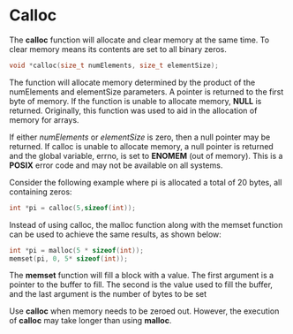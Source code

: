 # Calloc

The **calloc** function will allocate and clear memory at the same time. To clear memory means its contents are set to all binary zeros.
```c
void *calloc(size_t numElements, size_t elementSize);
```

The function will allocate memory determined by the product of the numElements and
elementSize parameters. A pointer is returned to the first byte of memory. If the function
is unable to allocate memory, **NULL** is returned. Originally, this function was used
to aid in the allocation of memory for arrays.

If either _numElements_ or _elementSize_ is zero, then a null pointer may be returned. If
calloc is unable to allocate memory, a null pointer is returned and the global variable,
errno, is set to **ENOMEM** (out of memory). This is a **POSIX** error code and may not be
available on all systems.

Consider the following example where pi is allocated a total of 20 bytes, all containing
zeros:
```c
int *pi = calloc(5,sizeof(int));
```

Instead of using calloc, the malloc function along with the memset function can be
used to achieve the same results, as shown below:
```c
int *pi = malloc(5 * sizeof(int));
memset(pi, 0, 5* sizeof(int));
```

The **memset** function will fill a block with a value. The first argument is
a pointer to the buffer to fill. The second is the value used to fill the
buffer, and the last argument is the number of bytes to be set

Use **calloc** when memory needs to be zeroed out. However, the execution of **calloc**
may take longer than using **malloc**.
